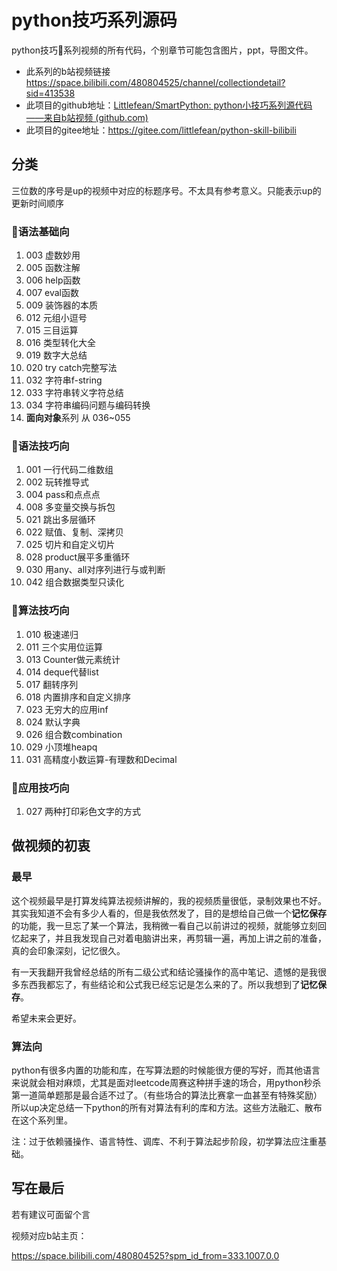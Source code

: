 # python技巧系列源码

python技巧🐍系列视频的所有代码，个别章节可能包含图片，ppt，导图文件。

- 此系列的b站视频链接 https://space.bilibili.com/480804525/channel/collectiondetail?sid=413538
- 此项目的github地址：[Littlefean/SmartPython: python小技巧系列源代码——来自b站视频 (github.com)](https://github.com/Littlefean/SmartPython)
- 此项目的gitee地址：https://gitee.com/littlefean/python-skill-bilibili

## 分类

三位数的序号是up的视频中对应的标题序号。不太具有参考意义。只能表示up的更新时间顺序

### 🐍语法基础向

1. 003 虚数妙用
2. 005 函数注解
3. 006 help函数
4. 007 eval函数
5. 009 装饰器的本质
6. 012 元组小逗号
7. 015 三目运算
8. 016 类型转化大全
9. 019 数字大总结
10. 020 try catch完整写法
11. 032 字符串f-string
12. 033 字符串转义字符总结
13. 034 字符串编码问题与编码转换
14. **面向对象**系列 从 036~055

### 🐍语法技巧向

1. 001 一行代码二维数组
2. 002 玩转推导式
3. 004 pass和点点点
4. 008 多变量交换与拆包
5. 021 跳出多层循环
6. 022 赋值、复制、深拷贝
7. 025 切片和自定义切片
8. 028 product展平多重循环
9. 030 用any、all对序列进行与或判断
10. 042 组合数据类型只读化

### 🐍算法技巧向

1. 010 极速递归
2. 011 三个实用位运算
3. 013 Counter做元素统计
4. 014 deque代替list
5. 017 翻转序列
6. 018 内置排序和自定义排序
7. 023 无穷大的应用inf
8. 024 默认字典
9. 026 组合数combination
10. 029 小顶堆heapq
11. 031 高精度小数运算-有理数和Decimal

### 🐍应用技巧向

1. 027 两种打印彩色文字的方式



## 做视频的初衷

### 最早

这个视频最早是打算发纯算法视频讲解的，我的视频质量很低，录制效果也不好。其实我知道不会有多少人看的，但是我依然发了，目的是想给自己做一个**记忆保存**的功能，我一旦忘了某一个算法，我稍微一看自己以前讲过的视频，就能够立刻回忆起来了，并且我发现自己对着电脑讲出来，再剪辑一遍，再加上讲之前的准备，真的会印象深刻，记忆很久。

有一天我翻开我曾经总结的所有二级公式和结论骚操作的高中笔记、遗憾的是我很多东西我都忘了，有些结论和公式我已经忘记是怎么来的了。所以我想到了**记忆保存**。

希望未来会更好。

### 算法向

python有很多内置的功能和库，在写算法题的时候能很方便的写好，而其他语言来说就会相对麻烦，尤其是面对leetcode周赛这种拼手速的场合，用python秒杀第一道简单题那是最合适不过了。（有些场合的算法比赛拿一血甚至有特殊奖励）所以up决定总结一下python的所有对算法有利的库和方法。这些方法融汇、散布在这个系列里。

注：过于依赖骚操作、语言特性、调库、不利于算法起步阶段，初学算法应注重基础。

## 写在最后

若有建议可面留个言

视频对应b站主页：

https://space.bilibili.com/480804525?spm_id_from=333.1007.0.0

